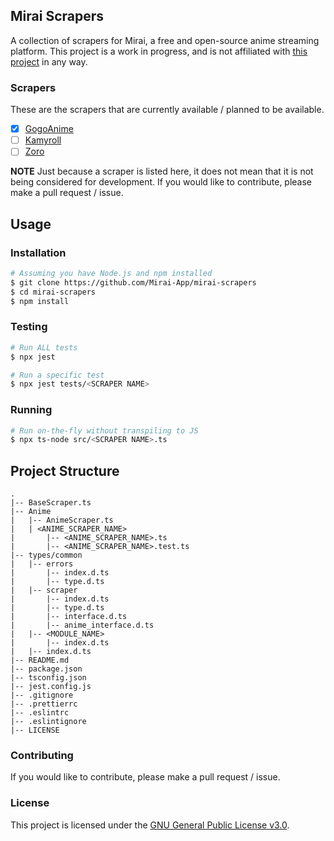## Mirai Scrapers

A collection of scrapers for Mirai, a free and open-source anime streaming platform.
This project is a work in progress, and is not affiliated with [this project](https://github.com/mamoe/mirai) in any way.

### Scrapers

These are the scrapers that are currently available / planned to be available.

- [x] [GogoAnime](https://gogoanime.sk)
- [ ] [Kamyroll](https://kamyroll.com)
- [ ] [Zoro](https://zoro.to)

**NOTE** Just because a scraper is listed here, it does not mean that
it is not being considered for development. If you would like to
contribute, please make a pull request / issue.

## Usage

### Installation

```bash
# Assuming you have Node.js and npm installed
$ git clone https://github.com/Mirai-App/mirai-scrapers
$ cd mirai-scrapers
$ npm install
```

### Testing

```bash
# Run ALL tests
$ npx jest

# Run a specific test
$ npx jest tests/<SCRAPER NAME>
```

### Running

```bash
# Run on-the-fly without transpiling to JS
$ npx ts-node src/<SCRAPER NAME>.ts
```

## Project Structure

```
.
|-- BaseScraper.ts
|-- Anime
|   |-- AnimeScraper.ts
|   | <ANIME_SCRAPER_NAME>
|       |-- <ANIME_SCRAPER_NAME>.ts
|       |-- <ANIME_SCRAPER_NAME>.test.ts
|-- types/common
|   |-- errors
|       |-- index.d.ts
|       |-- type.d.ts
|   |-- scraper
|       |-- index.d.ts
|       |-- type.d.ts
|       |-- interface.d.ts
|       |-- anime_interface.d.ts
|   |-- <MODULE_NAME>
|       |-- index.d.ts
|   |-- index.d.ts
|-- README.md
|-- package.json
|-- tsconfig.json
|-- jest.config.js
|-- .gitignore
|-- .prettierrc
|-- .eslintrc
|-- .eslintignore
|-- LICENSE
```

### Contributing

If you would like to contribute, please make a pull request / issue.

### License

This project is licensed under the [GNU General Public License v3.0](https://www.gnu.org/licenses/gpl-3.0.en.html).

